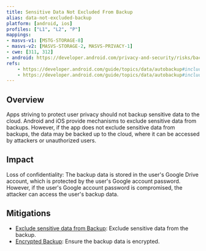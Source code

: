 ```yaml
---
title: Sensitive Data Not Excluded From Backup
alias: data-not-excluded-backup
platform: [android, ios]
profiles: ["L1", "L2", "P"]
mappings:
- masvs-v1: [MSTG-STORAGE-8]
- masvs-v2: [MASVS-STORAGE-2, MASVS-PRIVACY-1]
- cwe: [311, 312]
- android: https://developer.android.com/privacy-and-security/risks/backup-leaks
refs:
    - https://developer.android.com/guide/topics/data/autobackup#include-exclude-android-11
    - https://developer.android.com/guide/topics/data/autobackup#include-exclude-android-12
---
```


## Overview

Apps striving to protect user privacy should not backup sensitive data to the cloud. Android and iOS provide mechanisms to exclude sensitive data from backups. However, if the app does not exclude sensitive data from backups, the data may be backed up to the cloud, where it can be accessed by attackers or unauthorized users.

## Impact

Loss of confidentiality: The backup data is stored in the user's Google Drive account, which is protected by the user's Google account password. However, if the user's Google account password is compromised, the attacker can access the user's backup data.

## Mitigations

- [Exclude sensitive data from Backup](mitigations/MAS-MITIGATION-0007): Exclude sensitive data from the backup.
- [Encrypted Backup](mitigations/MAS-MITIGATION-0006): Ensure the backup data is encrypted.
